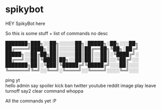 # spikybot

HEY
SpikyBot here

So this is some stuff + list of commands
no desc


███████╗███╗░░██╗░░░░░██╗░█████╗░██╗░░░██╗
██╔════╝████╗░██║░░░░░██║██╔══██╗╚██╗░██╔╝
█████╗░░██╔██╗██║░░░░░██║██║░░██║░╚████╔╝░
██╔══╝░░██║╚████║██╗░░██║██║░░██║░░╚██╔╝░░
███████╗██║░╚███║╚█████╔╝╚█████╔╝░░░██║░░░
╚══════╝╚═╝░░╚══╝░╚════╝░░╚════╝░░░░╚═╝░░░


ping
yt  
hello
admin
say
spoiler
kick
ban
twitter
youtube
reddit
image
play
leave
turnoff
say2
clear
command
whoppa


All the commands yet :P
